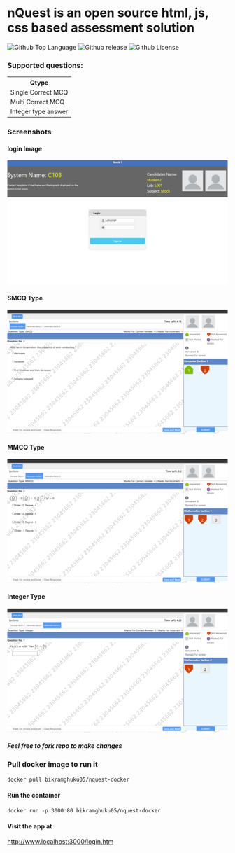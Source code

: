 # nQuest is an open source html, js, css based assessment solution

![Github Top Language](https://img.shields.io/github/languages/top/Bikram-ghuku/nquest)
![Github release](https://img.shields.io/github/v/release/Bikram-ghuku/nquest)
![Github License](https://img.shields.io/github/license/Bikram-ghuku/nquest)


### Supported questions:

<table>
    <th>Qtype</th>
    <tr><td>Single Correct MCQ</td></tr>
    <tr><td>Multi Correct MCQ</td></tr>
    <tr><td>Integer type answer</td></tr>
</table>

### Screenshots

#### login Image
<img src="./repo_images/login.png">

#### SMCQ Type 
<img src="./repo_images/smcq_ques.png">

#### MMCQ Type
<img src="./repo_images/mmcq_ques.png">

#### Integer Type
<img src="./repo_images/int_ques.png">


##### Feel free to fork repo to make changes


### Pull docker image to run it

```cli
docker pull bikramghuku05/nquest-docker
```

#### Run the container

```cli
docker run -p 3000:80 bikramghuku05/nquest-docker
```

#### Visit the app at

<a href="http://www.localhost:3000/login.htm">http://www.localhost:3000/login.htm</a>